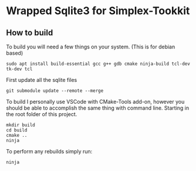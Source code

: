 # Wrapped Sqlite3 for Simplex-Tookkit

## How to build

To build you will need a few things on your system. (This is for debian based)

```
sudo apt install build-essential gcc g++ gdb cmake ninja-build tcl-dev tk-dev tcl
```

First update all the sqlite files

```
git submodule update --remote --merge
```

To build I personally use VSCode with CMake-Tools add-on, however you should be able to accomplish the same thing with command line. Starting in the root folder of this project.

```
mkdir build
cd build
cmake ..
ninja
```

To perform any rebuilds simply run:

```
ninja
```
